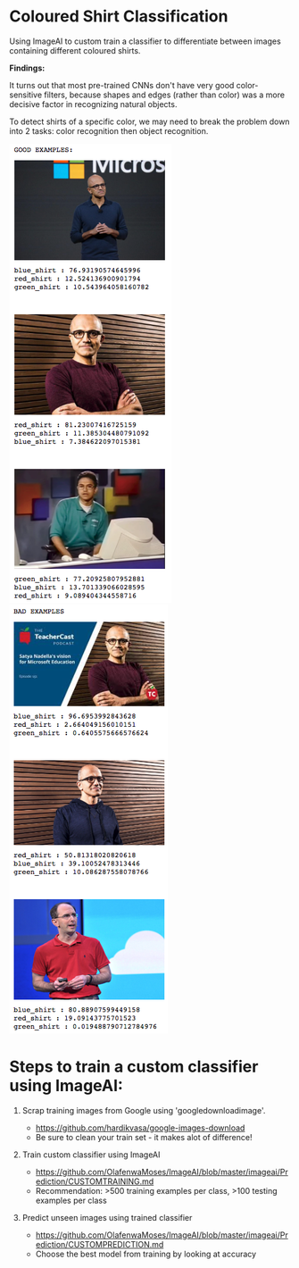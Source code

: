 # Coloured Shirt Classification

Using ImageAI to custom train a classifier to differentiate between images containing different coloured shirts.

**Findings:**

It turns out that most pre-trained CNNs don't have very good color-sensitive filters, because shapes and edges (rather than color) was a more decisive factor in recognizing natural objects.

To detect shirts of a specific color, we may need to break the problem down into 2 tasks: color recognition then object recognition.

![Happy Examples](https://github.com/edtky/colour_shirt_classifier/blob/master/Results1.png)
![Sad Examples](https://github.com/edtky/colour_shirt_classifier/blob/master/Results2.png)


# Steps to train a custom classifier using ImageAI:

1. Scrap training images from Google using 'googledownloadimage'.
    - https://github.com/hardikvasa/google-images-download
    - Be sure to clean your train set - it makes alot of difference!
    
2. Train custom classifier using ImageAI
    - https://github.com/OlafenwaMoses/ImageAI/blob/master/imageai/Prediction/CUSTOMTRAINING.md
    - Recommendation: >500 training examples per class, >100 testing examples per class
    
3. Predict unseen images using trained classifier
    - https://github.com/OlafenwaMoses/ImageAI/blob/master/imageai/Prediction/CUSTOMPREDICTION.md
    - Choose the best model from training by looking at accuracy


